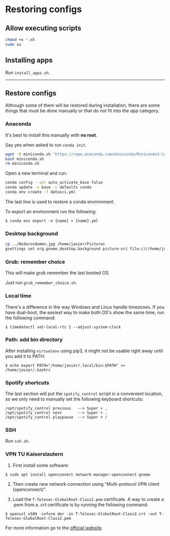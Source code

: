 # Restoring configs

## Allow executing scripts

```sh
chmod +x *.sh
sudo su
```
## Installing apps

Run `install_apps.sh`.

------------------------

## Restore configs

Although some of them will be restored during installation, there are some things that must be done manually or that do not fit into the _app_ category.

### Anaconda

It's best to install this manually with **no root**.

Say yes when asked to run `conda init`.

```sh
wget -O miniconda.sh "https://repo.anaconda.com/miniconda/Miniconda3-latest-Linux-x86_64.sh"
bash miniconda.sh
rm miniconda.sh
```

Open a new terminal and run:

```sh
conda config --set auto_activate_base false
conda update -n base -c defaults conda
conda env create -f datasci.yml
```

The last line is used to restore a conda environment.

To export an environment run the following:

    $ conda env export -n {name} > {name}.yml

### Desktop background

```sh
cp ../Nidarosdomen.jpg /home/javier/Pictures
gsettings set org.gnome.desktop.background picture-uri file:////home/javier/Pictures/Nidarosdomen.jpg
```

### Grub: remember choice

This will make grub remember the last booted OS.

Just run `grub_remember_choice.sh`.

### Local time

There's a difference in the way Windows and Linux handle timezones. If you have dual-boot, the easiest way to make both OS's show the same time, run the following command:

`$ timedatectl set-local-rtc 1 --adjust-system-clock`

### Path: add bin directory

After installing `virtualenv` using pip3, it might not be usable right away until you add it to PATH:

`$ echo export PATH="/home/javier/.local/bin:$PATH" >> /home/javier/.bashrc`

### Spotify shortcuts

The last section will put the `spotify_control` script in a convenient location, so we only need to manually set the following keyboard shortcuts:

    /opt/spotify_control previous 	--> Super + ,
    /opt/spotify_control next 	    --> Super + .
    /opt/spotify_control playpause	--> Super + /

### SSH

Run `ssh.sh`.

### VPN TU Kaiserslautern

1. First install some software:

  `$ sudo apt install openconnect network-manager-openconnect-gnome`

2. Then create new network connection using "Multi-protocol VPN client (openconnect)".

3. Load the `T-Telesec-GlobalRoot-Class2.pem` certificate. A way to create a .pem from a .crt certificate is by running the following command:

  `$ openssl x509 -inform der -in T-Telesec-GlobalRoot-Class2.crt -out T-Telesec-GlobalRoot-Class2.pem`

For more information go to the [official website](https://www.rhrk.uni-kl.de/vpn/einrichtung/linux/#c9210).
